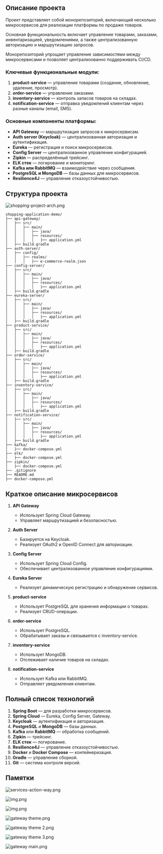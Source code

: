 ## Описание проекта

Проект представляет собой монорепозиторий, включающий несколько микросервисов для реализации платформы по продаже товаров. 

Основная функциональность включает управление товарами, заказами, инвентаризацией, уведомлениями, а также централизованную авторизацию и маршрутизацию запросов. 

Монорепозиторий упрощает управление зависимостями между микросервисами и позволяет централизованно поддерживать CI/CD.

### Ключевые функциональные модули:

1. **product-service** — управление товарами (создание, обновление, удаление, просмотр).
2. **order-service** — управление заказами.
3. **inventory-service** — контроль запасов товаров на складах.
4. **notification-service** — отправка уведомлений клиентам через разные каналы (email, SMS).

### Основные компоненты платформы:

- **API Gateway** — маршрутизация запросов к микросервисам.
- **Auth server (Keycloak)** — централизованная авторизация и аутентификация.
- **Eureka** — регистрация и поиск микросервисов.
- **Config Server** — централизованное управление конфигурацией.
- **Zipkin** — распределённый трейсинг.
- **ELK стек** — логирование и мониторинг.
- **Kafka или RabbitMQ** — взаимодействие через сообщения.
- **PostgreSQL и MongoDB** — базы данных для микросервисов.
- **Resilience4J** — управление отказоустойчивостью.

## Структура проекта

![shopping-project-arch.png](resources/readme/images/shopping-project-arch.png)

```
shopping-application-demo/
├── api-gateway/
│   ├── src/
│   │   ├── main/
│   │   │   ├── java/
│   │   │   ├── resources/
│   │   │   │   ├── application.yml
│   ├── build.gradle
├── auth-server/
│   ├── config/
│   │   ├── realms/
│   │   │   ├── e-commerce-realm.json
├── config-server/
│   ├── src/
│   │   ├── main/
│   │   │   ├── java/
│   │   │   ├── resources/
│   │   │   │   ├── application.yml
│   ├── build.gradle
├── eureka-server/
│   ├── src/
│   │   ├── main/
│   │   │   ├── java/
│   │   │   ├── resources/
│   │   │   │   ├── application.yml
│   ├── build.gradle
├── product-service/
│   ├── src/
│   │   ├── main/
│   │   │   ├── java/
│   │   │   ├── resources/
│   │   │   │   ├── application.yml
│   ├── build.gradle
├── order-service/
│   ├── src/
│   │   ├── main/
│   │   │   ├── java/
│   │   │   ├── resources/
│   │   │   │   ├── application.yml
│   ├── build.gradle
├── inventory-service/
│   ├── src/
│   │   ├── main/
│   │   │   ├── java/
│   │   │   ├── resources/
│   │   │   │   ├── application.yml
│   ├── build.gradle
├── notification-service/
│   ├── src/
│   │   ├── main/
│   │   │   ├── java/
│   │   │   ├── resources/
│   │   │   │   ├── application.yml
│   ├── build.gradle
├── kafka/
│   ├── docker-compose.yml
├── elk/
│   ├── docker-compose.yml
├── zipkin/
│   ├── docker-compose.yml
├── .gitignore
├── README.md
├── docker-compose.yml
```

## Краткое описание микросервисов

1. **API Gateway**
    - Использует Spring Cloud Gateway.
    - Управляет маршрутизацией и безопасностью.

2. **Auth Server**
    - Базируется на Keycloak.
    - Реализует OAuth2 и OpenID Connect для авторизации.

3. **Config Server**
    - Использует Spring Cloud Config.
    - Обеспечивает централизованное управление конфигурациями.

4. **Eureka Server**
    - Реализует динамическую регистрацию и обнаружение сервисов.

5. **product-service**
    - Использует PostgreSQL для хранения информации о товарах.
    - Реализует CRUD-операции.

6. **order-service**
    - Использует PostgreSQL.
    - Обрабатывает заказы и связывается с inventory-service.

7. **inventory-service**
    - Использует MongoDB.
    - Отслеживает наличие товаров на складах.

8. **notification-service**
    - Использует Kafka или RabbitMQ.
    - Отправляет уведомления клиентам.

## Полный список технологий

1. **Spring Boot** — для разработки микросервисов.
2. **Spring Cloud** — Eureka, Config Server, Gateway.
3. **Keycloak** — аутентификация и авторизация.
4. **PostgreSQL** и **MongoDB** — базы данных.
5. **Kafka** или **RabbitMQ** — обработка сообщений.
6. **Zipkin** — трейсинг.
7. **ELK стек** — логирование.
8. **Resilience4J** — управление отказоустойчивостью.
9. **Docker** и **Docker Compose** — контейнеризация.
10. **Gradle** — управление сборкой.
11. **Git** — система контроля версий.

## Памятки


![services-action-way.png](resources/readme/images/services-action-way.png)

![img.png](resources/readme/images/img.png)

![img.png](resources/readme/images/wiremock.png)

![gateway theme.png](resources/readme/images/gateway%20theme.png)

![gateway theme 2.png](resources/readme/images/gateway%20theme%202.png)

![gateway theme 3.png](resources/readme/images/gateway%20theme%203.png)

![gateway main.png](resources/readme/images/gateway%20main.png)